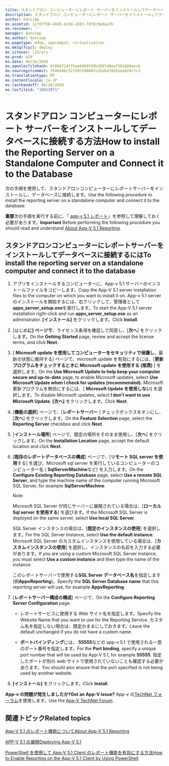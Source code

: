 ```yaml
---
title: スタンドアロン コンピューターにレポート サーバーをインストールしてデータベースに接続する方法
description: スタンドアロン コンピューターにレポート サーバーをインストールしてデータベースに接続する方法
author: dansimp
ms.assetid: 11f07750-4045-4c8d-a583-7d70c9e9aa7b
ms.reviewer: ''
manager: dansimp
ms.author: dansimp
ms.pagetype: mdop, appcompat, virtualization
ms.mktglfcycl: deploy
ms.sitesec: library
ms.prod: w10
ms.date: 06/16/2016
ms.openlocfilehash: 67866714ff6ae60097d9b368fd0eaf361b08eec6
ms.sourcegitcommit: 354664bc527d93f80687cd2eba70d1eea024c7c3
ms.translationtype: MT
ms.contentlocale: ja-JP
ms.lasthandoff: 06/26/2020
ms.locfileid: "10813971"
---
```

# <span data-ttu-id="e7e74-103">スタンドアロン コンピューターにレポート サーバーをインストールしてデータベースに接続する方法</span><span class="sxs-lookup"><span data-stu-id="e7e74-103">How to install the Reporting Server on a Standalone Computer and Connect it to the Database</span></span>

<span data-ttu-id="e7e74-104">次の手順を使用して、スタンドアロンコンピューターにレポートサーバーをインストールし、データベースに接続します。</span><span class="sxs-lookup"><span data-stu-id="e7e74-104">Use the following procedure to install the reporting server on a standalone computer and connect it to the database.</span></span>

<span data-ttu-id="e7e74-105">**重要**次の手順を実行する前に、「 [app-v 5.1 レポート](about-app-v-51-reporting.md)」を参照して理解しておく必要があります。</span><span class="sxs-lookup"><span data-stu-id="e7e74-105">**Important** Before performing the following procedure you should read and understand [About App-V 5.1 Reporting](about-app-v-51-reporting.md).</span></span>

## <span data-ttu-id="e7e74-106">スタンドアロンコンピューターにレポートサーバーをインストールしてデータベースに接続するには</span><span class="sxs-lookup"><span data-stu-id="e7e74-106">To install the reporting server on a standalone computer and connect it to the database</span></span>

1. <span data-ttu-id="e7e74-107">アプリをインストールするコンピューターに、App-v 5.1 サーバーのインストールファイルをコピーします。</span><span class="sxs-lookup"><span data-stu-id="e7e74-107">Copy the App-V 5.1 server installation files to the computer on which you want to install it on.</span></span> <span data-ttu-id="e7e74-108">App-v 5.1 server のインストールを開始するには、右クリックして、管理者として**appv\_server\_setup.exe**を実行します。</span><span class="sxs-lookup"><span data-stu-id="e7e74-108">To start the App-V 5.1 server installation right-click and run **appv\_server\_setup.exe** as an administrator.</span></span> <span data-ttu-id="e7e74-109">**[インストール]** をクリックします。</span><span class="sxs-lookup"><span data-stu-id="e7e74-109">Click **Install**.</span></span>

2. <span data-ttu-id="e7e74-110">[はじめ**に] ページで**、ライセンス条項を確認して同意し、[**次へ**] をクリックします。</span><span class="sxs-lookup"><span data-stu-id="e7e74-110">On the **Getting Started** page, review and accept the license terms, and click **Next**.</span></span>

3. <span data-ttu-id="e7e74-111">[ **Microsoft update を使用してコンピューターをセキュリティで保護し**、最新の状態に維持する] ページで、microsoft update を有効にするには、[**更新プログラムをチェックするときに Microsoft update を使用する (推奨)** ] を選択します。</span><span class="sxs-lookup"><span data-stu-id="e7e74-111">On the **Use Microsoft Update to help keep your computer secure and up-to-date** page, to enable Microsoft updates, select **Use Microsoft Update when I check for updates (recommended).**</span></span> <span data-ttu-id="e7e74-112">Microsoft 更新プログラムを無効にするには、[ **Microsoft Update を使用しない**] を選択します。</span><span class="sxs-lookup"><span data-stu-id="e7e74-112">To disable Microsoft updates, select **I don't want to use Microsoft Update**.</span></span> <span data-ttu-id="e7e74-113">**[次へ]** をクリックします。</span><span class="sxs-lookup"><span data-stu-id="e7e74-113">Click **Next**.</span></span>

4. <span data-ttu-id="e7e74-114">[**機能の選択**] ページで、[**レポートサーバー** ] チェックボックスをオンにし、[**次へ**] をクリックします。</span><span class="sxs-lookup"><span data-stu-id="e7e74-114">On the **Feature Selection** page, select the **Reporting Server** checkbox and click **Next**.</span></span>

5. <span data-ttu-id="e7e74-115">[**インストール場所**] ページで、既定の場所をそのまま使用し、[**次へ**] をクリックします。</span><span class="sxs-lookup"><span data-stu-id="e7e74-115">On the **Installation Location** page, accept the default location and click **Next**.</span></span>

6. <span data-ttu-id="e7e74-116">[**既存のレポートデータベースの構成**] ページで、[**リモート SQL server を使用**する] を選び、Microsoft sql server を実行しているコンピューターのコンピューター名 ( **SqlServerMachine**など) を入力します。</span><span class="sxs-lookup"><span data-stu-id="e7e74-116">On the **Configure Existing Reporting Database** page, select **Use a remote SQL Server**, and type the machine name of the computer running Microsoft SQL Server, for example **SqlServerMachine**.</span></span>

    > [!NOTE]
    > <span data-ttu-id="e7e74-117">Microsoft SQL Server が同じサーバーに展開されている場合は、[**ローカル Sql server を使用する**] を選びます。</span><span class="sxs-lookup"><span data-stu-id="e7e74-117">If the Microsoft SQL Server is deployed on the same server, select **Use local SQL Server**.</span></span>

    <span data-ttu-id="e7e74-118">SQL Server インスタンスの場合は、[**既定のインスタンスの使用**] を選択します。</span><span class="sxs-lookup"><span data-stu-id="e7e74-118">For the SQL Server Instance, select **Use the default instance**.</span></span> <span data-ttu-id="e7e74-119">Microsoft SQL Server のカスタムインスタンスを使用している場合は、[**カスタムインスタンスの使用**] を選択し、インスタンスの名前を入力する必要があります。</span><span class="sxs-lookup"><span data-stu-id="e7e74-119">If you are using a custom Microsoft SQL Server instance, you must select **Use a custom instance** and then type the name of the instance.</span></span>

    <span data-ttu-id="e7e74-120">このレポートサーバーで使用する**SQL Server データベース名**を指定します (例**AppvReporting**)。</span><span class="sxs-lookup"><span data-stu-id="e7e74-120">Specify the **SQL Server Database name** that this reporting server will use, for example **AppvReporting**.</span></span>

7. <span data-ttu-id="e7e74-121">[**レポートサーバー構成の構成**] ページで、</span><span class="sxs-lookup"><span data-stu-id="e7e74-121">On the **Configure Reporting Server Configuration** page.</span></span>

   - <span data-ttu-id="e7e74-122">レポートサービスに使用する Web サイト名を指定します。</span><span class="sxs-lookup"><span data-stu-id="e7e74-122">Specify the Website Name that you want to use for the Reporting Service.</span></span> <span data-ttu-id="e7e74-123">カスタム名を指定しない場合は、既定のままにしておきます。</span><span class="sxs-lookup"><span data-stu-id="e7e74-123">Leave the default unchanged if you do not have a custom name.</span></span>

   - <span data-ttu-id="e7e74-124">**ポートバインディング**には、 **55555**などの app-v 5.1 で使用される一意のポート番号を指定します。</span><span class="sxs-lookup"><span data-stu-id="e7e74-124">For the **Port binding**, specify a unique port number that will be used by App-V 5.1, for example **55555**.</span></span> <span data-ttu-id="e7e74-125">指定したポートが別の web サイトで使用されていないことも確認する必要があります。</span><span class="sxs-lookup"><span data-stu-id="e7e74-125">You should also ensure that the port specified is not being used by another website.</span></span>

8. <span data-ttu-id="e7e74-126">**[インストール]** をクリックします。</span><span class="sxs-lookup"><span data-stu-id="e7e74-126">Click **Install**.</span></span>

**<span data-ttu-id="e7e74-127">App-v の問題が発生しましたか?</span><span class="sxs-lookup"><span data-stu-id="e7e74-127">Got an App-V issue?</span></span>** <span data-ttu-id="e7e74-128">App-v の[TechNet フォーラム](https://social.technet.microsoft.com/Forums/home?forum=mdopappv)を使用します。</span><span class="sxs-lookup"><span data-stu-id="e7e74-128">Use the [App-V TechNet Forum](https://social.technet.microsoft.com/Forums/home?forum=mdopappv).</span></span>

## <span data-ttu-id="e7e74-129">関連トピック</span><span class="sxs-lookup"><span data-stu-id="e7e74-129">Related topics</span></span>

[<span data-ttu-id="e7e74-130">App-V 5.1 のレポート機能について</span><span class="sxs-lookup"><span data-stu-id="e7e74-130">About App-V 5.1 Reporting</span></span>](about-app-v-51-reporting.md)

[<span data-ttu-id="e7e74-131">APP-V 5.1 の展開</span><span class="sxs-lookup"><span data-stu-id="e7e74-131">Deploying App-V 5.1</span></span>](deploying-app-v-51.md)

[<span data-ttu-id="e7e74-132">PowerShell を使用して App-V 5.1 Client のレポート機能を有効にする方法</span><span class="sxs-lookup"><span data-stu-id="e7e74-132">How to Enable Reporting on the App-V 5.1 Client by Using PowerShell</span></span>](how-to-enable-reporting-on-the-app-v-51-client-by-using-powershell.md)
